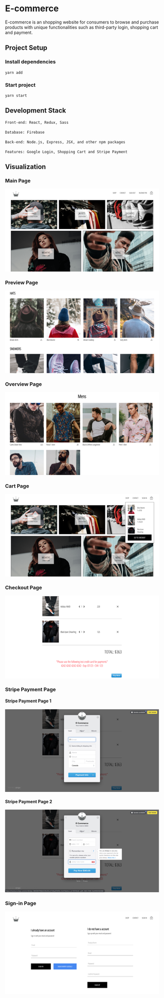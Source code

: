 # E-commerce
E-commerce is an shopping website for consumers to browse and purchase products with unique functionalities such as third-party login, shopping cart and payment.


## Project Setup

### Install dependencies
```
yarn add
```

### Start project
```
yarn start
```


## Development Stack
```
Front-end: React, Redux, Sass

Database: Firebase

Back-end: Node.js, Express, JSX, and other npm packages

Features: Google Login, Shopping Cart and Stripe Payment
```


## Visualization

### Main Page
![Main Page](https://raw.githubusercontent.com/Yrh7383111/E-commerce/master/visualizations/Main%20Page.png)

### Preview Page
![Preview Page](https://raw.githubusercontent.com/Yrh7383111/E-commerce/master/visualizations/Preview%20Page.png)

### Overview Page
![Overview Page](https://raw.githubusercontent.com/Yrh7383111/E-commerce/master/visualizations/Overview%20Page.png)

### Cart Page
![Cart Page](https://raw.githubusercontent.com/Yrh7383111/E-commerce/master/visualizations/Cart.png)

### Checkout Page
![Checkout Page](https://raw.githubusercontent.com/Yrh7383111/E-commerce/master/visualizations/Checkout.png)

### Stripe Payment Page
#### Stripe Payment Page 1
![Stripe Payment Page 1](https://raw.githubusercontent.com/Yrh7383111/E-commerce/master/visualizations/Stripe%20Payment%20%231.png)
#### Stripe Payment Page 2
![Stripe Payment Page 2](https://raw.githubusercontent.com/Yrh7383111/E-commerce/master/visualizations/Stripe%20Payment%20%232.png)

### Sign-in Page
![Sign-in Page](https://raw.githubusercontent.com/Yrh7383111/E-commerce/master/visualizations/Sign-in.png)
